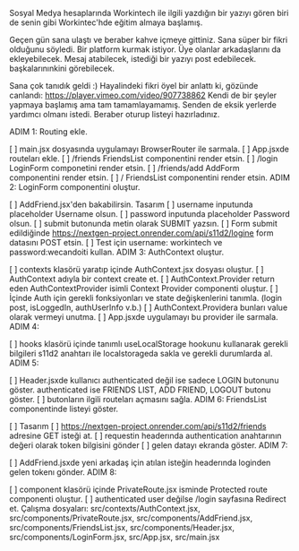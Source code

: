 Sosyal Medya hesaplarında Workintech ile ilgili yazdığın bir yazıyı gören biri de senin gibi Workintec'hde eğitim almaya başlamış.

Geçen gün sana ulaştı ve beraber kahve içmeye gittiniz. Sana süper bir fikri olduğunu söyledi. Bir platform kurmak istiyor. Üye olanlar arkadaşlarını da ekleyebilecek. Mesaj atabilecek, istediği bir yazıyı post edebilecek. başkalarınınkini görebilecek.

Sana çok tanıdık geldi :) Hayalindeki fikri öyel bir anlattı ki, gözünde canlandı: https://player.vimeo.com/video/907738862
Kendi de bir şeyler yapmaya başlamış ama tam tamamlayamamış. Senden de eksik yerlerde yardımcı olmanı istedi. Beraber oturup listeyi hazırladınız.

ADIM 1: Routing ekle.

[ ] main.jsx dosyasında uygulamayı BrowserRouter ile sarmala.
[ ] App.jsxde routeları ekle.
[ ] /friends FriendsList componentini render etsin.
[ ] /login LoginForm componetini render etsin.
[ ] /friends/add AddForm componentini render etsin.
[ ] / FriendsList componentini render etsin.
ADIM 2: LoginForm componentini oluştur.

[ ] AddFriend.jsx'den bakabilirsin. Tasarım
[ ] username inputunda placeholder Username olsun.
[ ] password inputunda placeholder Password olsun.
[ ] submit butonunda metin olarak SUBMIT yazsın.
[ ] Form submit edildiğinde https://nextgen-project.onrender.com/api/s11d2/logine form datasını POST etsin.
[ ] Test için username: workintech ve password:wecandoiti kullan.
ADIM 3: AuthContext oluştur.

[ ] contexts klasörü yaratıp içinde AuthContext.jsx dosyası oluştur.
[ ] AuthContext adıyla bir context create et.
[ ] AuthContext.Provider return eden AuthContextProvider isimli Context Provider componenti oluştur.
[ ] İçinde Auth için gerekli fonksiyonları ve state değişkenlerini tanımla. (login post, isLoggedIn, authUserInfo v.b.)
[ ] AuthContext.Providera bunları value olarak vermeyi unutma.
[ ] App.jsxde uygulamayı bu provider ile sarmala.
ADIM 4:

[ ] hooks klasörü içinde tanımlı useLocalStorage hookunu kullanarak gerekli bilgileri s11d2 anahtarı ile localstorageda sakla ve gerekli durumlarda al.
ADIM 5:

[ ] Header.jsxde kullanıcı authenticated değil ise sadece LOGIN butonunu göster. authenticated ise FRIENDS LIST, ADD FRIEND, LOGOUT butonu göster.
[ ] butonların ilgili routeları açmasını sağla.
ADIM 6: FriendsList componentinde listeyi göster.

[ ] Tasarım
[ ] https://nextgen-project.onrender.com/api/s11d2/friends adresine GET isteği at.
[ ] requestin headerında authentication anahtarının değeri olarak token bilgisini gönder
[ ] gelen datayı ekranda göster.
ADIM 7:

[ ] AddFriend.jsxde yeni arkadaş için atılan isteğin headerında loginden gelen tokenı gönder.
ADIM 8:

[ ] component klasörü içinde PrivateRoute.jsx isminde Protected route componenti oluştur.
[ ] authenticated user değilse /login sayfasına Redirect et.
Çalışma dosyaları: src/contexts/AuthContext.jsx, src/components/PrivateRoute.jsx, src/components/AddFriend.jsx, src/components/FriendsList.jsx, src/components/Header.jsx, src/components/LoginForm.jsx, src/App.jsx, src/main.jsx
